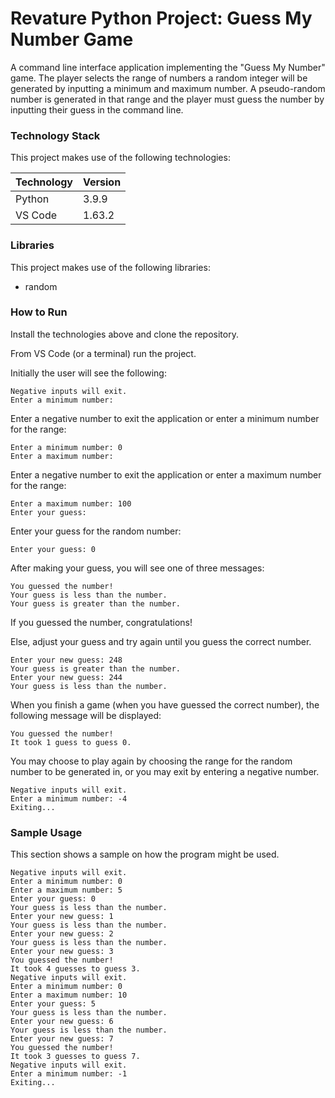 # Revature Python Project: Guess My Number Game

A command line interface application implementing the "Guess My Number" game. The player selects the range of numbers a random integer will be generated by inputting a minimum and maximum number. A pseudo-random number is generated in that range and the player must guess the number by inputting their guess in the command line.

### Technology Stack

This project makes use of the following technologies:

Technology | Version
---------- | -------
Python | 3.9.9
VS Code | 1.63.2

### Libraries

This project makes use of the following libraries:

- random

### How to Run

Install the technologies above and clone the repository.

From VS Code (or a terminal) run the project.

Initially the user will see the following:

```
Negative inputs will exit.
Enter a minimum number: 
```

Enter a negative number to exit the application or enter a minimum number for the range:

```
Enter a minimum number: 0
Enter a maximum number: 
```

Enter a negative number to exit the application or enter a maximum number for the range:

```
Enter a maximum number: 100
Enter your guess: 
```

Enter your guess for the random number:

```
Enter your guess: 0
```

After making your guess, you will see one of three messages:

```
You guessed the number!
Your guess is less than the number.
Your guess is greater than the number.
```

If you guessed the number, congratulations!

Else, adjust your guess and try again until you guess the correct number.

```
Enter your new guess: 248
Your guess is greater than the number.
Enter your new guess: 244
Your guess is less than the number.
```

When you finish a game (when you have guessed the correct number), the following message will be displayed:

```
You guessed the number!
It took 1 guess to guess 0.
```

You may choose to play again by choosing the range for the random number to be generated in, or you may exit by entering a negative number.

```
Negative inputs will exit.
Enter a minimum number: -4
Exiting...
```

### Sample Usage

This section shows a sample on how the program might be used.

```
Negative inputs will exit.
Enter a minimum number: 0
Enter a maximum number: 5 
Enter your guess: 0
Your guess is less than the number.
Enter your new guess: 1
Your guess is less than the number.
Enter your new guess: 2
Your guess is less than the number.
Enter your new guess: 3
You guessed the number!
It took 4 guesses to guess 3.
Negative inputs will exit.
Enter a minimum number: 0
Enter a maximum number: 10
Enter your guess: 5
Your guess is less than the number.
Enter your new guess: 6
Your guess is less than the number.
Enter your new guess: 7
You guessed the number!
It took 3 guesses to guess 7.
Negative inputs will exit.
Enter a minimum number: -1
Exiting...
```
